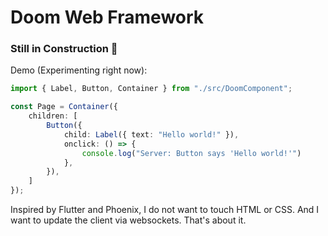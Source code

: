 # Doom Web Framework

### Still in Construction 🚧

Demo (Experimenting right now):

```typescript
import { Label, Button, Container } from "./src/DoomComponent";

const Page = Container({
    children: [
        Button({
            child: Label({ text: "Hello world!" }),
            onclick: () => {
                console.log("Server: Button says 'Hello world!'")
            },
        }),
    ]
});

```

Inspired by Flutter and Phoenix, I do not want to touch HTML or CSS.
And I want to update the client via websockets. That's about it.